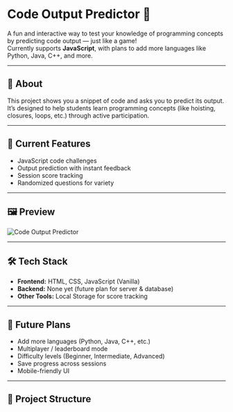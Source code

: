 # Code Output Predictor 🎯

A fun and interactive way to test your knowledge of programming concepts by predicting code output — just like a game!  
Currently supports **JavaScript**, with plans to add more languages like Python, Java, C++, and more.

---

## 📌 About
This project shows you a snippet of code and asks you to predict its output.  
It’s designed to help students learn programming concepts (like hoisting, closures, loops, etc.) through active participation.

---

## 🚀 Current Features
- JavaScript code challenges
- Output prediction with instant feedback
- Session score tracking
- Randomized questions for variety

---

## 🖼️ Preview
![Code Output Predictor](./preview.png)

---

## 🛠️ Tech Stack
- **Frontend:** HTML, CSS, JavaScript (Vanilla)
- **Backend:** None yet (future plan for server & database)
- **Other Tools:** Local Storage for score tracking

---

## 📅 Future Plans
- Add more languages (Python, Java, C++, etc.)
- Multiplayer / leaderboard mode
- Difficulty levels (Beginner, Intermediate, Advanced)
- Save progress across sessions
- Mobile-friendly UI

---

## 📂 Project Structure
